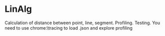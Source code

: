 # LinAlg
Calculation of distance between point, line, segment. Profiling. Testing.
You need to use chrome:\\tracing to load .json and explore profiling

